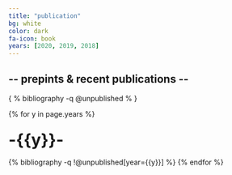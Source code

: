 ```yaml
---
title: "publication"
bg: white
color: dark
fa-icon: book
years: [2020, 2019, 2018]
---
```


<!-- <p>
<a
href="https://scholar.google.com/citations?user=SkBxudIAAAAJ&hl=en&authuser=1">
  <i  class="ai ai-google-scholar fa-1x"></i>
</a>
</p> -->
##  -- prepints & recent publications --

{ % bibliography -q @unpublished % }

{% for y in page.years %}
  <h3 class="year"><font size="+3">-{{y}}-</font></h3>
  {% bibliography -q !@unpublished[year={{y}}] %}
{% endfor %}
